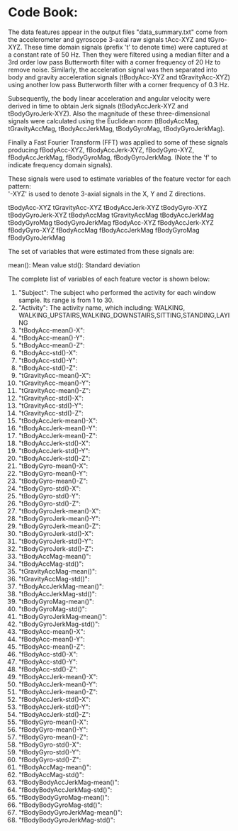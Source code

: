 # Code Book:

The data features appear in the output files "data_summary.txt" come from the accelerometer and gyroscope 3-axial raw signals tAcc-XYZ and tGyro-XYZ. These time domain signals (prefix 't' to denote time) were captured at a constant rate of 50 Hz. Then they were filtered using a median filter and a 3rd order low pass Butterworth filter with a corner frequency of 20 Hz to remove noise. Similarly, the acceleration signal was then separated into body and gravity acceleration signals (tBodyAcc-XYZ and tGravityAcc-XYZ) using another low pass Butterworth filter with a corner frequency of 0.3 Hz. 

Subsequently, the body linear acceleration and angular velocity were derived in time to obtain Jerk signals (tBodyAccJerk-XYZ and tBodyGyroJerk-XYZ). Also the magnitude of these three-dimensional signals were calculated using the Euclidean norm (tBodyAccMag, tGravityAccMag, tBodyAccJerkMag, tBodyGyroMag, tBodyGyroJerkMag). 

Finally a Fast Fourier Transform (FFT) was applied to some of these signals producing fBodyAcc-XYZ, fBodyAccJerk-XYZ, fBodyGyro-XYZ, fBodyAccJerkMag, fBodyGyroMag, fBodyGyroJerkMag. (Note the 'f' to indicate frequency domain signals). 

These signals were used to estimate variables of the feature vector for each pattern:  
'-XYZ' is used to denote 3-axial signals in the X, Y and Z directions.

tBodyAcc-XYZ
tGravityAcc-XYZ
tBodyAccJerk-XYZ
tBodyGyro-XYZ
tBodyGyroJerk-XYZ
tBodyAccMag
tGravityAccMag
tBodyAccJerkMag
tBodyGyroMag
tBodyGyroJerkMag
fBodyAcc-XYZ
fBodyAccJerk-XYZ
fBodyGyro-XYZ
fBodyAccMag
fBodyAccJerkMag
fBodyGyroMag
fBodyGyroJerkMag

The set of variables that were estimated from these signals are: 

mean(): Mean value
std(): Standard deviation

The complete list of variables of each feature vector is shown below:

1. "Subject": The subject who performed the activity for each window sample. Its range is from 1 to 30.
2. "Activity": The activity name, which including: WALKING, WALKING_UPSTAIRS,WALKING_DOWNSTAIRS,SITTING,STANDING,LAYING
3. "tBodyAcc-mean()-X":
4. "tBodyAcc-mean()-Y":
5. "tBodyAcc-mean()-Z":
6. "tBodyAcc-std()-X":
7. "tBodyAcc-std()-Y":
8. "tBodyAcc-std()-Z":
9. "tGravityAcc-mean()-X":
10. "tGravityAcc-mean()-Y":
11. "tGravityAcc-mean()-Z":
12. "tGravityAcc-std()-X":
13. "tGravityAcc-std()-Y":
14. "tGravityAcc-std()-Z":
15. "tBodyAccJerk-mean()-X":
16. "tBodyAccJerk-mean()-Y":
17. "tBodyAccJerk-mean()-Z":
18. "tBodyAccJerk-std()-X":
19. "tBodyAccJerk-std()-Y":
20. "tBodyAccJerk-std()-Z":
21. "tBodyGyro-mean()-X":
22. "tBodyGyro-mean()-Y":
23. "tBodyGyro-mean()-Z":
24. "tBodyGyro-std()-X":
25. "tBodyGyro-std()-Y":
26. "tBodyGyro-std()-Z":
27. "tBodyGyroJerk-mean()-X":
28. "tBodyGyroJerk-mean()-Y":
29. "tBodyGyroJerk-mean()-Z":
30. "tBodyGyroJerk-std()-X":
31. "tBodyGyroJerk-std()-Y":
32. "tBodyGyroJerk-std()-Z":
33. "tBodyAccMag-mean()":
34. "tBodyAccMag-std()":
35. "tGravityAccMag-mean()":
36. "tGravityAccMag-std()":
37. "tBodyAccJerkMag-mean()":
38. "tBodyAccJerkMag-std()":
39. "tBodyGyroMag-mean()":
40. "tBodyGyroMag-std()":
41. "tBodyGyroJerkMag-mean()":
42. "tBodyGyroJerkMag-std()":
43. "fBodyAcc-mean()-X":
44. "fBodyAcc-mean()-Y":
45. "fBodyAcc-mean()-Z":
46. "fBodyAcc-std()-X":
47. "fBodyAcc-std()-Y":
48. "fBodyAcc-std()-Z":
49. "fBodyAccJerk-mean()-X":
50. "fBodyAccJerk-mean()-Y":
51. "fBodyAccJerk-mean()-Z":
52. "fBodyAccJerk-std()-X":
53. "fBodyAccJerk-std()-Y":
54. "fBodyAccJerk-std()-Z":
55. "fBodyGyro-mean()-X":
56. "fBodyGyro-mean()-Y":
57. "fBodyGyro-mean()-Z":
58. "fBodyGyro-std()-X":
59. "fBodyGyro-std()-Y":
60. "fBodyGyro-std()-Z":
61. "fBodyAccMag-mean()":
62. "fBodyAccMag-std()":
63. "fBodyBodyAccJerkMag-mean()":
64. "fBodyBodyAccJerkMag-std()":
65. "fBodyBodyGyroMag-mean()":
66. "fBodyBodyGyroMag-std()":
67. "fBodyBodyGyroJerkMag-mean()":
68. "fBodyBodyGyroJerkMag-std()":
